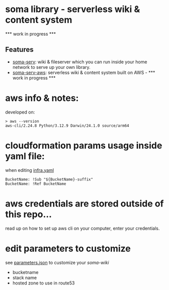 # soma library - serverless wiki & content system
*** work in progress ***


## Features
- [soma-serv](serv):  wiki & fileserver which you can run inside your home network to serve up your own library.
- [soma-serv-aws](serv-aws):  serverless wiki & content system built on AWS - *** work in progress ***


# aws info & notes:
developed on:
```
> aws --version
aws-cli/2.24.8 Python/3.12.9 Darwin/24.1.0 source/arm64
```

# cloudformation params usage inside yaml file:
when editing [infra.yaml](infra.yaml)
```
BucketName: !Sub "${BucketName}-suffix"
BucketName: !Ref BucketName
```

# aws credentials are stored outside of this repo...
read up on how to set up aws cli on your computer, enter your credentials.

# edit parameters to customize
see [parameters.json](parameters.json) to customize your *soma-wiki*
- bucketname
- stack name
- hosted zone to use in route53

